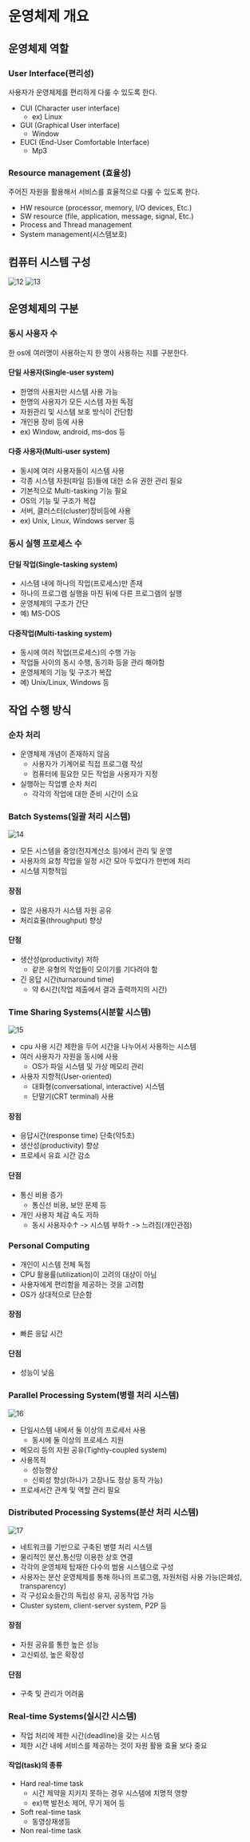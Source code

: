 # 운영체제 개요
## 운영체제 역할
### User Interface(편리성)
사용자가 운영체제를 편리하게 다룰 수 있도록 한다.
- CUI (Character user interface)
  - ex) Linux
- GUI (Graphical User interface)
  - Window
- EUCI (End-User Comfortable Interface)
  - Mp3
### Resource management (효율성)
주어진 자원을 활용해서 서비스를 효율적으로 다룰 수 있도록 한다.
- HW resource (processor, memory, I/O devices, Etc.) 
- SW resource  (file, application, message, signal, Etc.)
- Process and Thread management
- System management(시스템보호)

## 컴퓨터 시스템 구성
![12](https://github.com/ChaewonHan/TIL/blob/77a0a11271285bd62fc3e370154cac189823f9be/Operating%20System/img/12.PNG)
![13](https://github.com/ChaewonHan/TIL/blob/3a33d22124de5d02aa07a47e9a26cc7a1bfae528/Operating%20System/img/13.PNG)

## 운영체제의 구분
### 동시 사용자 수
한 os에 여러명이 사용하는지 한 명이 사용하는 지를 구분한다.
#### 단일 사용자(Single-user system)
- 한명의 사용자만 시스템 사용 가능
- 한명의 사용자가 모든 시스템 자원 독점
- 자원관리 및 시스템 보호 방식이 간단함
- 개인용 장비 등에 사용
- ex) Window, android, ms-dos 등

#### 다중 사용자(Multi-user system)
- 동시에 여러 사용자들이 시스템 사용
- 각종 시스템 자원(파일 등)들에 대한 소유 권한 관리 필요
- 기본적으로 Multi-tasking 기능 필요
- OS의 기능 및 구조가 복잡
- 서버, 클러스터(cluster)장비등에 사용
- ex) Unix, Linux, Windows server 등

### 동시 실행 프로세스 수
#### 단일 작업(Single-tasking system)
- 시스템 내에 하나의 작업(프로세스)만 존재
- 하나의 프로그램 실행을 마친 뒤에 다른 프로그램의 실행
- 운영체제의 구조가 간단
- 예) MS-DOS

#### 다중작업(Multi-tasking system)
- 동시에 여러 작업(프로세스)의 수행 가능
- 작업들 사이의 동시 수행, 동기화 등을 관리 해야함
- 운영체제의 기능 및 구조가 복잡
- 예) Unix/Linux, Windows 등

## 작업 수행 방식
### 순차 처리
- 운영체제 개념이 존재하지 않음
  - 사용자가 기계어로 직접 프로그램 작성
  - 컴퓨터에 필요한 모든 작업을 사용자가 지정
- 실행하는 작업별 순차 처리
  - 각각의 작업에 대한 준비 시간이 소요
### Batch Systems(일괄 처리 시스템)
![14](https://github.com/ChaewonHan/TIL/blob/ffd6ae8e2a23a7ce45a01706b9f7f097b4b608dc/Operating%20System/img/14.PNG)
- 모든 시스템을 중앙(전자계산소 등)에서 관리 및 운영
- 사용자의 요청 작업을 일정 시간 모아 두었다가 한번에 처리
- 시스템 지향적임
#### 장점
- 많은 사용자가 시스템 자원 공유
- 처리효율(throughput) 향상
#### 단점
- 생산성(productivity) 저하
  - 같은 유형의 작업들이 모이기를 기다려야 함
- 긴 응답 시간(turnaround time)
  - 약 6시간(작업 제출에서 결과 출력까지의 시간)


### Time Sharing Systems(시분할 시스템)
![15](https://github.com/ChaewonHan/TIL/blob/ffd6ae8e2a23a7ce45a01706b9f7f097b4b608dc/Operating%20System/img/15.PNG)
- cpu 사용 시간 제한을 두어 시간을 나누어서 사용하는 시스템
- 여러 사용자가 자원을 동시에 사용
  - OS가 파일 시스템 및 가상 메모리 관리
- 사용자 지향적(User-oriented)
  - 대화형(conversational, interactive) 시스템
  - 단말기(CRT terminal) 사용
#### 장점
- 응답시간(response time) 단축(약5초)
- 생산성(productivity) 향상
- 프로세서 유효 시간 감소
#### 단점
- 통신 비용 증가
  - 통신선 비용, 보안 문제 등
- 개인 사용자 체감 속도 저하
  - 동시 사용자수↑ -> 시스템 부하↑ -> 느려짐(개인관점)
### Personal Computing
- 개인이 시스템 전체 독점
- CPU 활용률(utilization)이 고려의 대상이 아님
- 사용자에게 편리함을 제공하는 것을 고려함
- OS가 상대적으로 단순함
#### 장점
- 빠른 응답 시간
#### 단점
- 성능이 낮음
  
### Parallel Processing System(병렬 처리 시스템)
![16](https://github.com/ChaewonHan/TIL/blob/d99ff79bafd9c62dd1df12394f991066f8efe0f6/Operating%20System/img/16.PNG)
- 단일시스템 내에서 둘 이상의 프로세서 사용
  - 동시에 둘 이상의 프로세스 지원
- 메모리 등의 자원 공유(Tightly-coupled system)
- 사용목적
  - 성능향상
  - 신뢰성 향상(하나가 고장나도 정상 동작 가능)
- 프로세서간 관계 및 역할 관리 필요
### Distributed Processing Systems(분산 처리 시스템)
![17](https://github.com/ChaewonHan/TIL/blob/d99ff79bafd9c62dd1df12394f991066f8efe0f6/Operating%20System/img/17.PNG)
- 네트워크를 기반으로 구축된 병렬 처리 시스템
- 물리적인 분산,통신망 이용한 상호 연결
- 각각의 운영체제 탑재한 다수의 범용 시스템으로 구성
- 사용자는 분산 운영체제를 통해 하나의 프로그램, 자원처럼 사용 가능(은폐성, transparency)
- 각 구성요소들간의 독립성 유지, 공동작업 가능
- Cluster system, client-server system, P2P 등
#### 장점
- 자원 공유를 통한 높은 성능
- 고신뢰성, 높은 확장성
#### 단점
- 구축 및 관리가 어려움
### Real-time Systems(실시간 시스템)
- 작업 처리에 제한 시간(deadline)을 갖는 시스템
- 제한 시간 내에 서비스를 제공하는 것이 자원 활용 효율 보다 중요
#### 작업(task)의 종류
- Hard real-time task 
  - 시간 제약을 지키지 못하는 경우 시스템에 치명적 영향
  - ex)핵 발전소 제어, 무기 제어 등
- Soft real-time task
  - 동영상재생등
- Non real-time task
